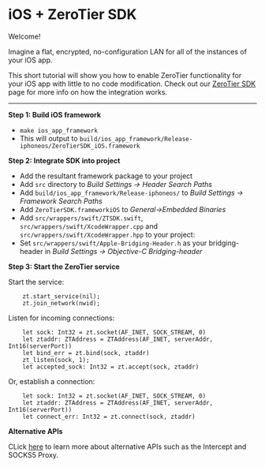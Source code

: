 iOS + ZeroTier SDK
====

Welcome!

Imagine a flat, encrypted, no-configuration LAN for all of the instances of your iOS app. 

This short tutorial will show you how to enable ZeroTier functionality for your iOS app with little to no code modification. Check out our [ZeroTier SDK](https://www.zerotier.com/blog) page for more info on how the integration works.

***
**Step 1: Build iOS framework**

- `make ios_app_framework`
- This will output to `build/ios_app_framework/Release-iphoneos/ZeroTierSDK_iOS.framework`

**Step 2: Integrate SDK into project**

- Add the resultant framework package to your project
- Add `src` directory to *Build Settings -> Header Search Paths*
- Add `build/ios_app_framework/Release-iphoneos/` to *Build Settings -> Framework Search Paths*
- Add `ZeroTierSDK.frameworkiOS` to *General->Embedded Binaries*
- Add `src/wrappers/swift/ZTSDK.swift`, `src/wrappers/swift/XcodeWrapper.cpp` and `src/wrappers/swift/XcodeWrapper.hpp` to your project:
- Set `src/wrappers/swift/Apple-Bridging-Header.h` as your bridging-header in *Build Settings -> Objective-C Bridging-header*

**Step 3: Start the ZeroTier service**

Start the service:

```
    zt.start_service(nil);
    zt.join_network(nwid);
```

Listen for incoming connections:

```
    let sock: Int32 = zt.socket(AF_INET, SOCK_STREAM, 0)
    let ztaddr: ZTAddress = ZTAddress(AF_INET, serverAddr, Int16(serverPort))
    let bind_err = zt.bind(sock, ztaddr)
    zt_listen(sock, 1);
    let accepted_sock: Int32 = zt.accept(sock, ztaddr)
```

Or, establish a connection:

```
    let sock: Int32 = zt.socket(AF_INET, SOCK_STREAM, 0)
    let ztaddr: ZTAddress = ZTAddress(AF_INET, serverAddr, Int16(serverPort))
    let connect_err: Int32 = zt.connect(sock, ztaddr)
```

**Alternative APIs**

CLick [here](../../../../docs/api_discussion.md) to learn more about alternative APIs such as the Intercept and SOCKS5 Proxy.
